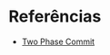 # Referências

* [Two Phase Commit](https://martinfowler.com/articles/patterns-of-distributed-systems/two-phase-commit.html)